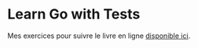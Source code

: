 # Learn Go with Tests

Mes exercices pour suivre le livre en ligne [disponible ici](https://quii.gitbook.io/learn-go-with-tests/).